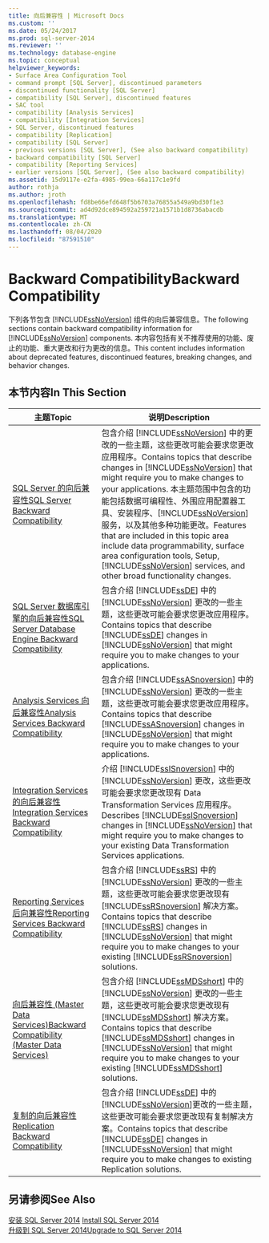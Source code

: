 ```yaml
---
title: 向后兼容性 | Microsoft Docs
ms.custom: ''
ms.date: 05/24/2017
ms.prod: sql-server-2014
ms.reviewer: ''
ms.technology: database-engine
ms.topic: conceptual
helpviewer_keywords:
- Surface Area Configuration Tool
- command prompt [SQL Server], discontinued parameters
- discontinued functionality [SQL Server]
- compatibility [SQL Server], discontinued features
- SAC tool
- compatibility [Analysis Services]
- compatibility [Integration Services]
- SQL Server, discontinued features
- compatibility [Replication]
- compatibility [SQL Server]
- previous versions [SQL Server], (See also backward compatibility)
- backward compatibility [SQL Server]
- compatibility [Reporting Services]
- earlier versions [SQL Server], (See also backward compatibility)
ms.assetid: 15d9117e-e2fa-4985-99ea-66a117c1e9fd
author: rothja
ms.author: jroth
ms.openlocfilehash: fd8be66efd648f5b6703a76855a549a9bd30f1e3
ms.sourcegitcommit: ad4d92dce894592a259721a1571b1d8736abacdb
ms.translationtype: MT
ms.contentlocale: zh-CN
ms.lasthandoff: 08/04/2020
ms.locfileid: "87591510"
---
```

# <a name="backward-compatibility"></a><span data-ttu-id="bf9c1-102">Backward Compatibility</span><span class="sxs-lookup"><span data-stu-id="bf9c1-102">Backward Compatibility</span></span>
  <span data-ttu-id="bf9c1-103">下列各节包含 [!INCLUDE[ssNoVersion](../includes/ssnoversion-md.md)] 组件的向后兼容信息。</span><span class="sxs-lookup"><span data-stu-id="bf9c1-103">The following sections contain backward compatibility information for [!INCLUDE[ssNoVersion](../includes/ssnoversion-md.md)] components.</span></span> <span data-ttu-id="bf9c1-104">本内容包括有关不推荐使用的功能、废止的功能、重大更改和行为更改的信息。</span><span class="sxs-lookup"><span data-stu-id="bf9c1-104">This content includes information about deprecated features, discontinued features, breaking changes, and behavior changes.</span></span>  
  
## <a name="in-this-section"></a><span data-ttu-id="bf9c1-105">本节内容</span><span class="sxs-lookup"><span data-stu-id="bf9c1-105">In This Section</span></span>  
  
|<span data-ttu-id="bf9c1-106">主题</span><span class="sxs-lookup"><span data-stu-id="bf9c1-106">Topic</span></span>|<span data-ttu-id="bf9c1-107">说明</span><span class="sxs-lookup"><span data-stu-id="bf9c1-107">Description</span></span>|  
|-----------|-----------------|  
|[<span data-ttu-id="bf9c1-108">SQL Server 的向后兼容性</span><span class="sxs-lookup"><span data-stu-id="bf9c1-108">SQL Server Backward Compatibility</span></span>](../../2014/getting-started/sql-server-backward-compatibility.md)|<span data-ttu-id="bf9c1-109">包含介绍 [!INCLUDE[ssNoVersion](../includes/ssnoversion-md.md)] 中的更改的一些主题，这些更改可能会要求您更改应用程序。</span><span class="sxs-lookup"><span data-stu-id="bf9c1-109">Contains topics that describe changes in [!INCLUDE[ssNoVersion](../includes/ssnoversion-md.md)] that might require you to make changes to your applications.</span></span> <span data-ttu-id="bf9c1-110">本主题范围中包含的功能包括数据可编程性、外围应用配置器工具、安装程序、[!INCLUDE[ssNoVersion](../includes/ssnoversion-md.md)] 服务，以及其他多种功能更改。</span><span class="sxs-lookup"><span data-stu-id="bf9c1-110">Features that are included in this topic area include data programmability, surface area configuration tools, Setup, [!INCLUDE[ssNoVersion](../includes/ssnoversion-md.md)] services, and other broad functionality changes.</span></span>|  
|[<span data-ttu-id="bf9c1-111">SQL Server 数据库引擎的向后兼容性</span><span class="sxs-lookup"><span data-stu-id="bf9c1-111">SQL Server Database Engine Backward Compatibility</span></span>](../database-engine/sql-server-database-engine-backward-compatibility.md)|<span data-ttu-id="bf9c1-112">包含介绍 [!INCLUDE[ssDE](../includes/ssde-md.md)] 中的 [!INCLUDE[ssNoVersion](../includes/ssnoversion-md.md)] 更改的一些主题，这些更改可能会要求您更改应用程序。</span><span class="sxs-lookup"><span data-stu-id="bf9c1-112">Contains topics that describe [!INCLUDE[ssDE](../includes/ssde-md.md)] changes in [!INCLUDE[ssNoVersion](../includes/ssnoversion-md.md)] that might require you to make changes to your applications.</span></span>|  
|[<span data-ttu-id="bf9c1-113">Analysis Services 向后兼容性</span><span class="sxs-lookup"><span data-stu-id="bf9c1-113">Analysis Services Backward Compatibility</span></span>](../../2014/analysis-services/analysis-services-backward-compatibility.md)|<span data-ttu-id="bf9c1-114">包含介绍 [!INCLUDE[ssASnoversion](../includes/ssasnoversion-md.md)] 中的 [!INCLUDE[ssNoVersion](../includes/ssnoversion-md.md)] 更改的一些主题，这些更改可能会要求您更改应用程序。</span><span class="sxs-lookup"><span data-stu-id="bf9c1-114">Contains topics that describe [!INCLUDE[ssASnoversion](../includes/ssasnoversion-md.md)] changes in [!INCLUDE[ssNoVersion](../includes/ssnoversion-md.md)] that might require you to make changes to your applications.</span></span>|  
|[<span data-ttu-id="bf9c1-115">Integration Services 的向后兼容性</span><span class="sxs-lookup"><span data-stu-id="bf9c1-115">Integration Services Backward Compatibility</span></span>](../integration-services/integration-services-backward-compatibility.md)|<span data-ttu-id="bf9c1-116">介绍 [!INCLUDE[ssISnoversion](../includes/ssisnoversion-md.md)] 中的 [!INCLUDE[ssNoVersion](../includes/ssnoversion-md.md)] 更改，这些更改可能会要求您更改现有 Data Transformation Services 应用程序。</span><span class="sxs-lookup"><span data-stu-id="bf9c1-116">Describes [!INCLUDE[ssISnoversion](../includes/ssisnoversion-md.md)] changes in [!INCLUDE[ssNoVersion](../includes/ssnoversion-md.md)] that might require you to make changes to your existing Data Transformation Services applications.</span></span>|  
|[<span data-ttu-id="bf9c1-117">Reporting Services 后向兼容性</span><span class="sxs-lookup"><span data-stu-id="bf9c1-117">Reporting Services Backward Compatibility</span></span>](../reporting-services/reporting-services-backward-compatibility.md)|<span data-ttu-id="bf9c1-118">包含介绍 [!INCLUDE[ssRS](../includes/ssrs.md)] 中的 [!INCLUDE[ssNoVersion](../includes/ssnoversion-md.md)] 更改的一些主题，这些更改可能会要求您更改现有 [!INCLUDE[ssRSnoversion](../includes/ssrsnoversion-md.md)] 解决方案。</span><span class="sxs-lookup"><span data-stu-id="bf9c1-118">Contains topics that describe [!INCLUDE[ssRS](../includes/ssrs.md)] changes in [!INCLUDE[ssNoVersion](../includes/ssnoversion-md.md)] that might require you to make changes to your existing [!INCLUDE[ssRSnoversion](../includes/ssrsnoversion-md.md)] solutions.</span></span>|  
|[<span data-ttu-id="bf9c1-119">向后兼容性 &#40;Master Data Services&#41;</span><span class="sxs-lookup"><span data-stu-id="bf9c1-119">Backward Compatibility &#40;Master Data Services&#41;</span></span>](../master-data-services/backward-compatibility-master-data-services.md)|<span data-ttu-id="bf9c1-120">包含介绍 [!INCLUDE[ssMDSshort](../includes/ssmdsshort-md.md)] 中的 [!INCLUDE[ssNoVersion](../includes/ssnoversion-md.md)] 更改的一些主题，这些更改可能会要求您更改现有 [!INCLUDE[ssMDSshort](../includes/ssmdsshort-md.md)] 解决方案。</span><span class="sxs-lookup"><span data-stu-id="bf9c1-120">Contains topics that describe [!INCLUDE[ssMDSshort](../includes/ssmdsshort-md.md)] changes in [!INCLUDE[ssNoVersion](../includes/ssnoversion-md.md)] that might require you to make changes to your existing [!INCLUDE[ssMDSshort](../includes/ssmdsshort-md.md)] solutions.</span></span>|  
|[<span data-ttu-id="bf9c1-121">复制的向后兼容性</span><span class="sxs-lookup"><span data-stu-id="bf9c1-121">Replication Backward Compatibility</span></span>](../../2014/relational-databases/replication/replication-backward-compatibility.md)|<span data-ttu-id="bf9c1-122">包含介绍 [!INCLUDE[ssDE](../includes/ssde-md.md)] 中的[!INCLUDE[ssNoVersion](../includes/ssnoversion-md.md)]更改的一些主题，这些更改可能会要求您更改现有复制解决方案。</span><span class="sxs-lookup"><span data-stu-id="bf9c1-122">Contains topics that describe [!INCLUDE[ssDE](../includes/ssde-md.md)] changes in [!INCLUDE[ssNoVersion](../includes/ssnoversion-md.md)] that might require you to make changes to existing Replication solutions.</span></span>|  
  
## <a name="see-also"></a><span data-ttu-id="bf9c1-123">另请参阅</span><span class="sxs-lookup"><span data-stu-id="bf9c1-123">See Also</span></span>  
 <span data-ttu-id="bf9c1-124">[安装 SQL Server 2014](../database-engine/install-windows/install-sql-server.md) </span><span class="sxs-lookup"><span data-stu-id="bf9c1-124">[Install SQL Server 2014](../database-engine/install-windows/install-sql-server.md) </span></span>  
 [<span data-ttu-id="bf9c1-125">升级到 SQL Server 2014</span><span class="sxs-lookup"><span data-stu-id="bf9c1-125">Upgrade to SQL Server 2014</span></span>](../database-engine/install-windows/upgrade-sql-server.md)  
  
  
